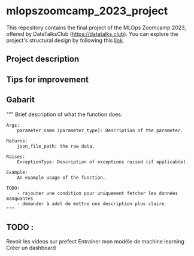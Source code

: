 # mlopszoomcamp_2023_project
This repository contains the final project of the MLOps Zoomcamp 2023, offered by DataTalksClub (https://datatalks.club). You can explore the project's structural design by following this <a href="docs/project_schema.png">link</a>.


## Project description 

## Tips for improvement 


## Gabarit 

"""
    Brief description of what the function does.

    Args:
        parameter_name (parameter_type): Description of the parameter.

    Returns:
        json_file_path: the raw data.
    
    Raises:
        ExceptionType: Description of exceptions raised (if applicable).

    Example:
        An example usage of the function.

    TODO:
        - rajouter une condition pour uniquement fetcher les données manquantes 
        - demander à adel de mettre une description plus claire 
    """
## TODO : 
Revoir les videos sur prefect 
Entrainer mon modéle de machine learning 
Créer un dashboard 